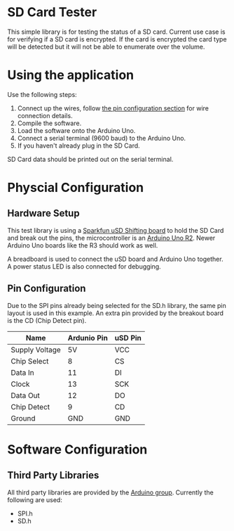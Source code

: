 # SD Card Tester
This simple library is for testing the status of a SD card.  Current use case is for verifying if a SD card is encrypted.  If the card is encrypted the card type will be detected but it will not be able to enumerate over the volume.

# Using the application
Use the following steps:
1. Connect up the wires, follow [the pin configuration section](#pin-configuration) for wire connection details.
2. Compile the software.
3. Load the software onto the Arduino Uno.
4. Connect a serial terminal (9600 baud) to the Arduino Uno.
5. If you haven't already plug in the SD Card.

SD Card data should be printed out on the serial terminal.

# Physcial Configuration
## Hardware Setup
This test library is using a [Sparkfun uSD Shifting board](https://www.sparkfun.com/products/13743) to hold the SD Card and break out the pins, the microcontroller is an [Arduino Uno R2](https://store.arduino.cc/usa/arduino-uno-rev3).  Newer Arduino Uno boards like the R3 should work as well.

A breadboard is used to connect the uSD board and Arduino Uno together.  A power status LED is also connected for debugging.

## Pin Configuration
Due to the SPI pins already being selected for the SD.h library, the same pin layout is used in this example.  An extra pin provided by the breakout board is the CD (Chip Detect pin).

|Name|Ardunio Pin|uSD Pin|
|----|-----------|-------|
|Supply Voltage|5V|VCC|
|Chip Select|8|CS|
|Data In|11|DI|
|Clock|13|SCK|
|Data Out|12|DO|
|Chip Detect|9|CD|
|Ground|GND|GND|

# Software Configuration
## Third Party Libraries
All third party libraries are provided by the [Arduino group](https://github.com/arduino-libraries/).  Currently the following are used:
- SPI.h
- SD.h